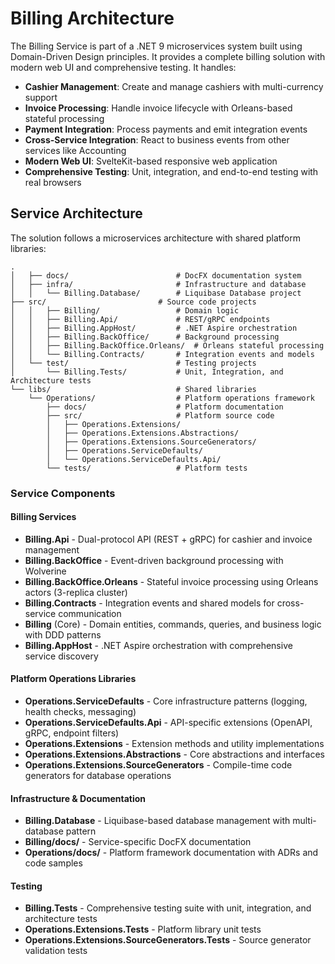 # Billing Architecture

The Billing Service is part of a .NET 9 microservices system built using Domain-Driven Design principles. It provides a complete billing solution with modern web UI and comprehensive testing. It handles:

-   **Cashier Management**: Create and manage cashiers with multi-currency support
-   **Invoice Processing**: Handle invoice lifecycle with Orleans-based stateful processing
-   **Payment Integration**: Process payments and emit integration events
-   **Cross-Service Integration**: React to business events from other services like Accounting
-   **Modern Web UI**: SvelteKit-based responsive web application
-   **Comprehensive Testing**: Unit, integration, and end-to-end testing with real browsers

## Service Architecture

The solution follows a microservices architecture with shared platform libraries:

```
.
│   ├── docs/                        # DocFX documentation system
│   ├── infra/                       # Infrastructure and database
│   │   └── Billing.Database/        # Liquibase Database project
├── src/                         # Source code projects
│   │   ├── Billing/                 # Domain logic
│   │   ├── Billing.Api/             # REST/gRPC endpoints
│   │   ├── Billing.AppHost/         # .NET Aspire orchestration
│   │   ├── Billing.BackOffice/      # Background processing
│   │   ├── Billing.BackOffice.Orleans/  # Orleans stateful processing
│   │   └── Billing.Contracts/       # Integration events and models
│   └── test/                        # Testing projects
│       └── Billing.Tests/           # Unit, Integration, and Architecture tests
└── libs/                            # Shared libraries
    └── Operations/                  # Platform operations framework
        ├── docs/                    # Platform documentation
        ├── src/                     # Platform source code
        │   ├── Operations.Extensions/
        │   ├── Operations.Extensions.Abstractions/
        │   ├── Operations.Extensions.SourceGenerators/
        │   ├── Operations.ServiceDefaults/
        │   └── Operations.ServiceDefaults.Api/
        └── tests/                   # Platform tests
```

### Service Components

#### **Billing Services**

-   **Billing.Api** - Dual-protocol API (REST + gRPC) for cashier and invoice management
-   **Billing.BackOffice** - Event-driven background processing with Wolverine
-   **Billing.BackOffice.Orleans** - Stateful invoice processing using Orleans actors (3-replica cluster)
-   **Billing.Contracts** - Integration events and shared models for cross-service communication
-   **Billing** (Core) - Domain entities, commands, queries, and business logic with DDD patterns
-   **Billing.AppHost** - .NET Aspire orchestration with comprehensive service discovery

#### **Platform Operations Libraries**

-   **Operations.ServiceDefaults** - Core infrastructure patterns (logging, health checks, messaging)
-   **Operations.ServiceDefaults.Api** - API-specific extensions (OpenAPI, gRPC, endpoint filters)
-   **Operations.Extensions** - Extension methods and utility implementations
-   **Operations.Extensions.Abstractions** - Core abstractions and interfaces
-   **Operations.Extensions.SourceGenerators** - Compile-time code generators for database operations

#### **Infrastructure & Documentation**

-   **Billing.Database** - Liquibase-based database management with multi-database pattern
-   **Billing/docs/** - Service-specific DocFX documentation
-   **Operations/docs/** - Platform framework documentation with ADRs and code samples

#### **Testing**

-   **Billing.Tests** - Comprehensive testing suite with unit, integration, and architecture tests
-   **Operations.Extensions.Tests** - Platform library unit tests
-   **Operations.Extensions.SourceGenerators.Tests** - Source generator validation tests
